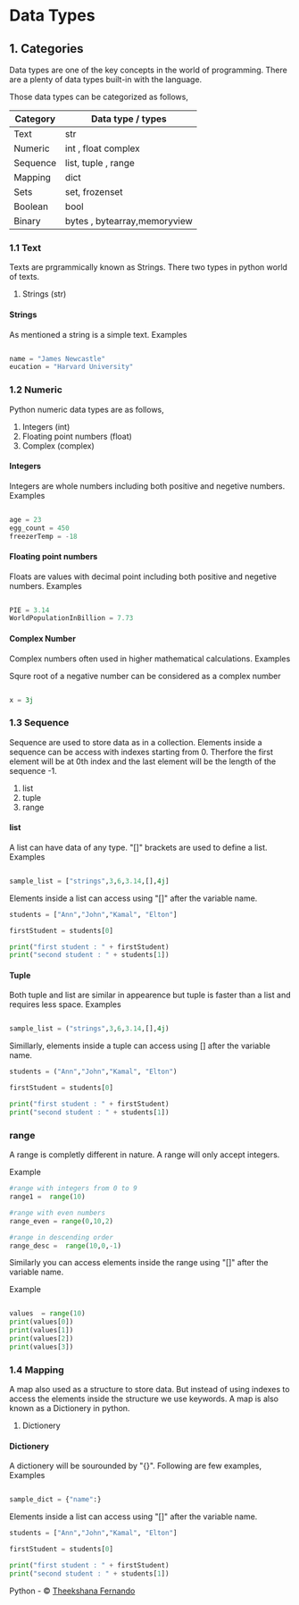 # Data Types

## 1. Categories
Data types are one of the key concepts in the world of programming. There are a plenty of data types built-in with the language. 

Those data types can be categorized as follows,

| Category      | Data type / types |
| ----------- | ----------- |
| Text      | str    |
| Numeric    | int , float complex        |
| Sequence | list, tuple , range |
|Mapping | dict|
|Sets| set, frozenset|
|Boolean | bool |
|Binary | bytes , bytearray,memoryview|

### 1.1 Text

Texts are prgrammically known as Strings. There two types in python world of texts.

1. Strings (str)

#### Strings

As mentioned a string is a simple text.
Examples

```python

name = "James Newcastle"
eucation = "Harvard University"

```

### 1.2 Numeric

Python numeric data types are as follows,

1. Integers (int)
2. Floating point numbers (float)
3. Complex (complex)

#### Integers

Integers are whole numbers including both positive and negetive numbers.
Examples

```python

age = 23
egg_count = 450
freezerTemp = -18

```

#### Floating point numbers

Floats are values with decimal point including both positive and negetive numbers.
Examples

```python

PIE = 3.14
WorldPopulationInBillion = 7.73

```

#### Complex Number

Complex numbers often used in higher mathematical calculations.
Examples

Squre root of a negative number can be considered as a complex number

```python

x = 3j

```

### 1.3 Sequence

Sequence are used to store data as in a collection. Elements inside a sequence can be access with indexes starting from 0. Therfore the first element will be at 0th index and the last element will be the length of the sequence -1.

1. list 
2. tuple
3. range

#### list

A list can have data of any type. "[]" brackets are used to define a list.
Examples

```python

sample_list = ["strings",3,6,3.14,[],4j]

```

Elements inside a list can access using "[]" after the variable name.

```python
students = ["Ann","John","Kamal", "Elton"]

firstStudent = students[0]

print("first student : " + firstStudent)
print("second student : " + students[1])

```


#### Tuple

Both tuple and list are similar in appearence but tuple is faster than a list and requires less space.
Examples

```python

sample_list = ("strings",3,6,3.14,[],4j)

```

Simillarly, elements inside a tuple can access using [] after the variable name.

```python
students = ("Ann","John","Kamal", "Elton")

firstStudent = students[0]

print("first student : " + firstStudent)
print("second student : " + students[1])

```

### range

A range is completly different in nature. A range will only accept integers.

Example

```python
#range with integers from 0 to 9
range1 =  range(10)

#range with even numbers
range_even = range(0,10,2)

#range in descending order
range_desc =  range(10,0,-1)
```

Similarly you can access elements inside the range using "[]" after the variable name.

Example
```python

values  = range(10)
print(values[0])
print(values[1])
print(values[2])
print(values[3])
```


### 1.4 Mapping

A map also used as a structure to store data. But instead of using indexes to access the elements inside the structure we use keywords. A map is also known as a Dictionery in python.

1. Dictionery

#### Dictionery

A dictionery will be sourounded by "{}". Following are few examples,
Examples

```python

sample_dict = {"name":}

```

Elements inside a list can access using "[]" after the variable name.

```python
students = ["Ann","John","Kamal", "Elton"]

firstStudent = students[0]

print("first student : " + firstStudent)
print("second student : " + students[1])

```





Python - &copy; [Theekshana Fernando](https://theekshana.tk)


